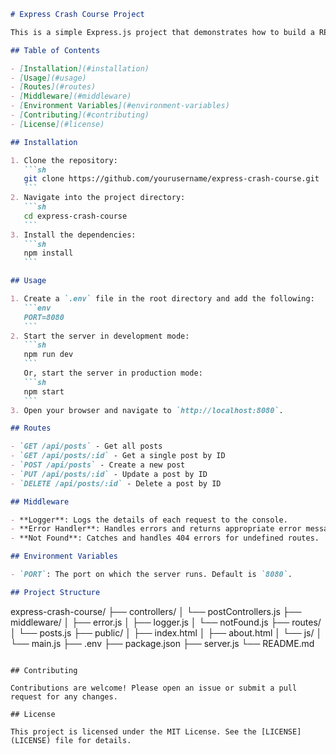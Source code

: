 ````markdown
# Express Crash Course Project

This is a simple Express.js project that demonstrates how to build a RESTful API for managing posts. It includes routes for creating, reading, updating, and deleting posts, as well as middleware for logging requests, handling errors, and serving static files.

## Table of Contents

- [Installation](#installation)
- [Usage](#usage)
- [Routes](#routes)
- [Middleware](#middleware)
- [Environment Variables](#environment-variables)
- [Contributing](#contributing)
- [License](#license)

## Installation

1. Clone the repository:
   ```sh
   git clone https://github.com/yourusername/express-crash-course.git
   ```
2. Navigate into the project directory:
   ```sh
   cd express-crash-course
   ```
3. Install the dependencies:
   ```sh
   npm install
   ```

## Usage

1. Create a `.env` file in the root directory and add the following:
   ```env
   PORT=8080
   ```
2. Start the server in development mode:
   ```sh
   npm run dev
   ```
   Or, start the server in production mode:
   ```sh
   npm start
   ```
3. Open your browser and navigate to `http://localhost:8080`.

## Routes

- `GET /api/posts` - Get all posts
- `GET /api/posts/:id` - Get a single post by ID
- `POST /api/posts` - Create a new post
- `PUT /api/posts/:id` - Update a post by ID
- `DELETE /api/posts/:id` - Delete a post by ID

## Middleware

- **Logger**: Logs the details of each request to the console.
- **Error Handler**: Handles errors and returns appropriate error messages.
- **Not Found**: Catches and handles 404 errors for undefined routes.

## Environment Variables

- `PORT`: The port on which the server runs. Default is `8080`.

## Project Structure
````

express-crash-course/
├── controllers/
│ └── postControllers.js
├── middleware/
│ ├── error.js
│ ├── logger.js
│ └── notFound.js
├── routes/
│ └── posts.js
├── public/
│ ├── index.html
│ ├── about.html
│ └── js/
│ └── main.js
├── .env
├── package.json
├── server.js
└── README.md

```

## Contributing

Contributions are welcome! Please open an issue or submit a pull request for any changes.

## License

This project is licensed under the MIT License. See the [LICENSE](LICENSE) file for details.
```
